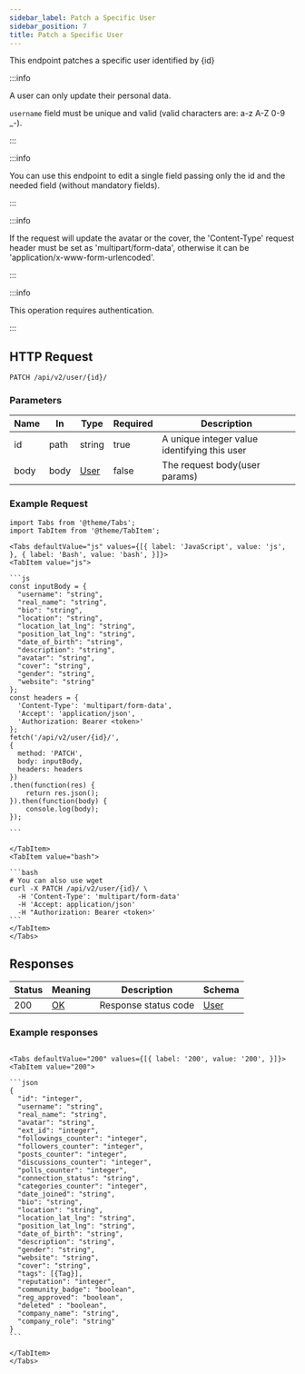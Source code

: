 ```yaml
---
sidebar_label: Patch a Specific User
sidebar_position: 7
title: Patch a Specific User
---
```


This endpoint patches a specific user identified by \{id}

:::info

A user can only update their personal data.

`username` field must be unique and valid (valid characters are: a-z A-Z 0-9 _\-).

:::

:::info

You can use this endpoint to edit a single field passing only the id and the needed field (without mandatory fields).

:::

:::info

If the request will update the avatar or the cover, the 'Content-Type' request header must be set as 'multipart/form-data', otherwise it can be 'application/x-www-form-urlencoded'. 

:::

:::info

This operation requires authentication.

:::

## HTTP Request

`PATCH /api/v2/user/{id}/`

### Parameters

|Name|In|Type|Required| Description                                  |
|---|---|---|---|----------------------------------------------|
|id|path|string|true| A unique integer value identifying this user |
|body|body|[User](/docs/apireference/v2/schemas/user)|false| The request body(user params)                |

### Example Request

````mdx-code-block
import Tabs from '@theme/Tabs';
import TabItem from '@theme/TabItem';

<Tabs defaultValue="js" values={[{ label: 'JavaScript', value: 'js', }, { label: 'Bash', value: 'bash', }]}>
<TabItem value="js">

```js
const inputBody = {
  "username": "string",    
  "real_name": "string",
  "bio": "string",
  "location": "string",
  "location_lat_lng": "string",
  "position_lat_lng": "string",
  "date_of_birth": "string",
  "description": "string",
  "avatar": "string",
  "cover": "string",
  "gender": "string",
  "website": "string"
};
const headers = {
  'Content-Type': 'multipart/form-data',
  'Accept': 'application/json',
  'Authorization: Bearer <token>'
};
fetch('/api/v2/user/{id}/',
{
  method: 'PATCH',
  body: inputBody,
  headers: headers
})
.then(function(res) {
    return res.json();
}).then(function(body) {
    console.log(body);
});

```

</TabItem>
<TabItem value="bash">

```bash
# You can also use wget
curl -X PATCH /api/v2/user/{id}/ \
  -H 'Content-Type': 'multipart/form-data'
  -H 'Accept: application/json'
  -H "Authorization: Bearer <token>'
```
</TabItem>
</Tabs>
````

## Responses

|Status|Meaning|Description|Schema|
|---|---|---|---|
|200|[OK](https://tools.ietf.org/html/rfc7231#section-6.3.1)|Response status code|[User](/docs/apireference/v2/schemas/user)|

### Example responses


````mdx-code-block

<Tabs defaultValue="200" values={[{ label: '200', value: '200', }]}>
<TabItem value="200">

```json
{
  "id": "integer",
  "username": "string",
  "real_name": "string",
  "avatar": "string",
  "ext_id": "integer",
  "followings_counter": "integer",
  "followers_counter": "integer",
  "posts_counter": "integer",
  "discussions_counter": "integer",
  "polls_counter": "integer",
  "connection_status": "string",
  "categories_counter": "integer",
  "date_joined": "string",
  "bio": "string",
  "location": "string",
  "location_lat_lng": "string",
  "position_lat_lng": "string",
  "date_of_birth": "string",
  "description": "string",
  "gender": "string",
  "website": "string",
  "cover": "string",
  "tags": [{Tag}],
  "reputation": "integer",
  "community_badge": "boolean",
  "reg_approved": "boolean",
  "deleted" : "boolean",
  "company_name": "string",
  "company_role": "string"
}
```

</TabItem>
</Tabs>
````





